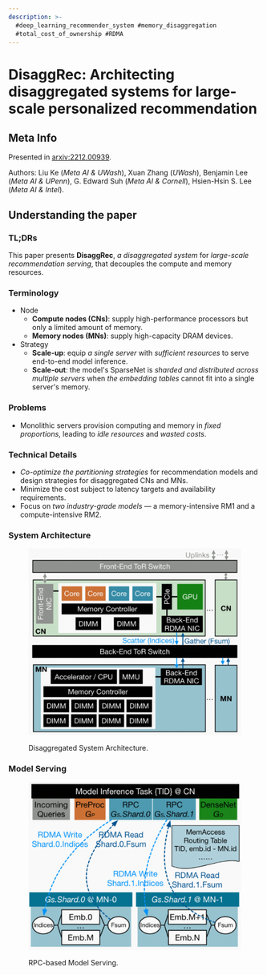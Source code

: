 ```yaml
---
description: >-
  #deep_learning_recommender_system #memory_disaggregation
  #total_cost_of_ownership #RDMA
---
```


# DisaggRec: Architecting disaggregated systems for large-scale personalized recommendation

## Meta Info

Presented in [arxiv:2212.00939](https://arxiv.org/abs/2212.00939).

Authors: Liu Ke (_Meta AI & UWash_), Xuan Zhang (_UWash_), Benjamin Lee (_Meta AI & UPenn_), G. Edward Suh (_Meta AI & Cornell_), Hsien-Hsin S. Lee (_Meta AI & Intel_).

## Understanding the paper

### TL;DRs

This paper presents **DisaggRec**, _a disaggregated system_ for _large-scale recommendation serving_, that decouples the compute and memory resources.

### Terminology

* Node
  * **Compute nodes (CNs)**: supply high-performance processors but only a limited amount of memory.
  * **Memory nodes (MNs)**: supply high-capacity DRAM devices.
* Strategy
  * **Scale-up**: equip _a single server_ with _sufficient resources_ to serve end-to-end model inference.
  * **Scale-out**: the model's SparseNet is _sharded and distributed across multiple servers_ when _the embedding tables_ cannot fit into a single server's memory.

### Problems

* Monolithic servers provision computing and memory in _fixed proportions_, leading to _idle resources_ and _wasted costs_.

### Technical Details

* _Co-optimize the partitioning strategies_ for recommendation models and design strategies for disaggregated CNs and MNs.
* Minimize the cost subject to latency targets and availability requirements.
* Focus on _two industry-grade models_ — a memory-intensive RM1 and a compute-intensive RM2.

### System Architecture

<figure><img src="../../../../.gitbook/assets/disaggrec-disaggregated-system-architecture.png" alt=""><figcaption><p>Disaggregated System Architecture.</p></figcaption></figure>

### Model Serving

<figure><img src="../../../../.gitbook/assets/disaggrec-rpc-based-model-serving.png" alt=""><figcaption><p>RPC-based Model Serving.</p></figcaption></figure>
